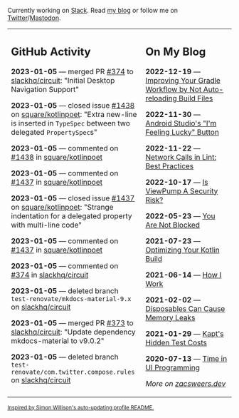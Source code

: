 Currently working on [Slack](https://slack.com/). Read [my blog](https://zacsweers.dev/) or follow me on [Twitter](https://twitter.com/ZacSweers)/[Mastodon](https://hachyderm.io/@ZacSweers).

<table><tr><td valign="top" width="60%">

## GitHub Activity
<!-- githubActivity starts -->
**2023-01-05** — merged PR [#374](https://github.com/slackhq/circuit/pull/374) to [slackhq/circuit](https://github.com/slackhq/circuit): "Initial Desktop Navigation Support"

**2023-01-05** — closed issue [#1438](https://github.com/square/kotlinpoet/issues/1438) on [square/kotlinpoet](https://github.com/square/kotlinpoet): "Extra new-line is inserted in `TypeSpec` between two delegated `PropertySpec`s"

**2023-01-05** — commented on [#1438](https://github.com/square/kotlinpoet/issues/1438#issuecomment-1372642971) in [square/kotlinpoet](https://github.com/square/kotlinpoet)

**2023-01-05** — commented on [#1437](https://github.com/square/kotlinpoet/issues/1437#issuecomment-1372623475) in [square/kotlinpoet](https://github.com/square/kotlinpoet)

**2023-01-05** — closed issue [#1437](https://github.com/square/kotlinpoet/issues/1437) on [square/kotlinpoet](https://github.com/square/kotlinpoet): "Strange indentation for a delegated property with multi-line code"

**2023-01-05** — commented on [#1437](https://github.com/square/kotlinpoet/issues/1437#issuecomment-1372616264) in [square/kotlinpoet](https://github.com/square/kotlinpoet)

**2023-01-05** — commented on [#374](https://github.com/slackhq/circuit/pull/374#issuecomment-1372284829) in [slackhq/circuit](https://github.com/slackhq/circuit)

**2023-01-05** — deleted branch `test-renovate/mkdocs-material-9.x` on [slackhq/circuit](https://github.com/slackhq/circuit)

**2023-01-05** — merged PR [#373](https://github.com/slackhq/circuit/pull/373) to [slackhq/circuit](https://github.com/slackhq/circuit): "Update dependency mkdocs-material to v9.0.2"

**2023-01-05** — deleted branch `test-renovate/com.twitter.compose.rules` on [slackhq/circuit](https://github.com/slackhq/circuit)
<!-- githubActivity ends -->
</td><td valign="top" width="40%">

## On My Blog
<!-- blog starts -->
**2022-12-19** — [Improving Your Gradle Workflow by Not Auto-reloading Build Files](https://www.zacsweers.dev/improving-your-workflow-by-not-auto-reloading-build-files/)

**2022-11-30** — [Android Studio's "I'm Feeling Lucky" Button](https://www.zacsweers.dev/android-studios-im-feeling-lucky-button/)

**2022-11-22** — [Network Calls in Lint: Best Practices](https://www.zacsweers.dev/network-calls-in-lint-best-practices/)

**2022-10-17** — [Is ViewPump A Security Risk?](https://www.zacsweers.dev/is-viewpump-a-security-risk/)

**2022-05-23** — [You Are Not Blocked](https://www.zacsweers.dev/you-are-not-blocked/)

**2021-07-23** — [Optimizing Your Kotlin Build](https://www.zacsweers.dev/optimizing-your-kotlin-build/)

**2021-06-14** — [How I Work](https://www.zacsweers.dev/how-i-work/)

**2021-02-02** — [Disposables Can Cause Memory Leaks](https://www.zacsweers.dev/disposables-can-cause-memory-leaks/)

**2021-01-29** — [Kapt's Hidden Test Costs](https://www.zacsweers.dev/kapts-hidden-test-costs/)

**2020-07-13** — [Time in UI Programming](https://www.zacsweers.dev/time-in-ui/)
<!-- blog ends -->
_More on [zacsweers.dev](https://zacsweers.dev/)_
</td></tr></table>

<sub><a href="https://simonwillison.net/2020/Jul/10/self-updating-profile-readme/">Inspired by Simon Willison's auto-updating profile README.</a></sub>